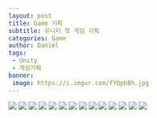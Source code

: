 ```yaml
---
layout: post
title: Game 기획
subtitle: 유니티 첫 게임 기획
categories: Game
author: Daniel
tags: 
 - Unity
 - 게임기획
banner:
 image: https://i.imgur.com/fYQpbBh.jpg
---
```



![](https://i.imgur.com/uul0OXP.jpg)
![](https://i.imgur.com/IZfT3tw.jpg)
![](https://i.imgur.com/xxjenN6.jpg)
![](https://i.imgur.com/XzsuVQU.jpg)
![](https://i.imgur.com/pH0l07K.jpg)
![](https://i.imgur.com/vuxtNdk.jpg)
![](https://i.imgur.com/Bn5sJbB.jpg)
![](https://i.imgur.com/IUtXNQc.jpg)
![](https://i.imgur.com/FkQVUXn.jpg)
![](https://i.imgur.com/muNRYUY.jpg)
![](https://i.imgur.com/3ur5hlQ.jpg)
![](https://i.imgur.com/ps4RPva.jpg)
![](https://i.imgur.com/tpn2eLO.jpg)
![](https://i.imgur.com/gh0kJ3u.jpg)